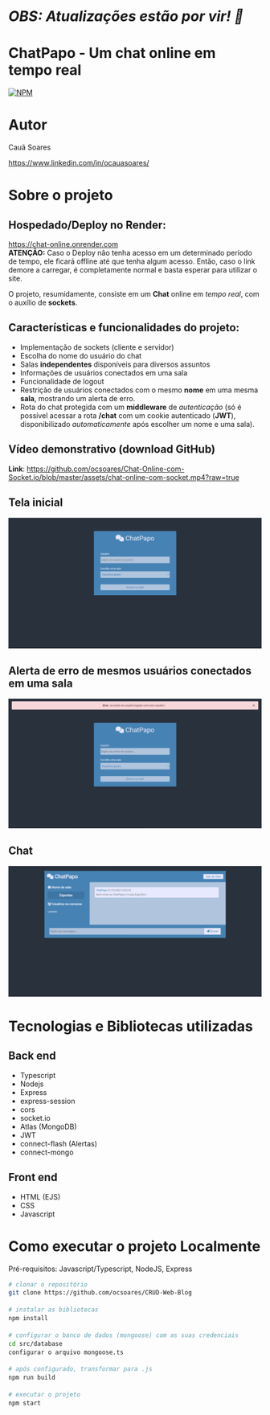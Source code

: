 # *OBS: Atualizações estão por vir! 🔨*

# **ChatPapo** - Um chat online em tempo real
[![NPM](https://img.shields.io/npm/l/react)](https://github.com/neliocursos/exemplo-readme/blob/main/LICENSE) 

# Autor

Cauã Soares

https://www.linkedin.com/in/ocauasoares/

# Sobre o projeto

## Hospedado/Deploy no Render:
https://chat-online.onrender.com <br>
**ATENÇÃO:** Caso o Deploy não tenha acesso em um determinado período de tempo, ele ficará offline até que tenha algum acesso. Então, caso o link demore a carregar, é completamente normal e basta esperar para utilizar o site.

O projeto, resumidamente, consiste em um **Chat** online em *tempo real*, com o auxílio de **sockets**.

## Características e funcionalidades do projeto:
- Implementação de sockets (cliente e servidor)
- Escolha do nome do usuário do chat
- Salas **independentes** disponíveis para diversos assuntos
- Informações de usuários conectados em uma sala
- Funcionalidade de logout
- Restrição de usuários conectados com o mesmo **nome** em uma mesma **sala**, mostrando um alerta de erro.
- Rota do chat protegida com um **middleware** de *autenticação* (só é possível acessar a rota **/chat** com um cookie autenticado (**JWT**), disponibilizado *automaticamente* após escolher um nome e uma sala).

## Vídeo demonstrativo (download GitHub)
**Link**: https://github.com/ocsoares/Chat-Online-com-Socket.io/blob/master/assets/chat-online-com-socket.mp4?raw=true

## Tela inicial
![Tela inicial](https://raw.githubusercontent.com/ocsoares/Chat-Online-com-Socket.io/master/assets/home.jpg)

## Alerta de erro de mesmos usuários conectados em uma sala
![Alerta erro usuários](https://raw.githubusercontent.com/ocsoares/Chat-Online-com-Socket.io/master/assets/alerta-erro-usuarios.jpg)

## Chat
![Chat](https://raw.githubusercontent.com/ocsoares/Chat-Online-com-Socket.io/master/assets/chat.jpg)

# Tecnologias e Bibliotecas utilizadas
## Back end
- Typescript
- Nodejs
- Express
- express-session
- cors
- socket.io
- Atlas (MongoDB)
- JWT
- connect-flash (Alertas)
- connect-mongo

## Front end
- HTML (EJS)
- CSS
- Javascript

# Como executar o projeto **Localmente**

Pré-requisitos: Javascript/Typescript, NodeJS, Express

```bash
# clonar o repositório
git clone https://github.com/ocsoares/CRUD-Web-Blog

# instalar as bibliotecas
npm install

# configurar o banco de dados (mongoose) com as suas credenciais
cd src/database
configurar o arquivo mongoose.ts

# após configurado, transformar para .js
npm run build

# executar o projeto
npm start
```